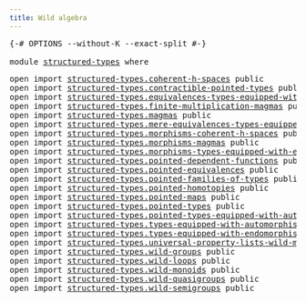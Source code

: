 ```yaml
---
title: Wild algebra
---
```


<pre class="Agda"><a id="38" class="Symbol">{-#</a> <a id="42" class="Keyword">OPTIONS</a> <a id="50" class="Pragma">--without-K</a> <a id="62" class="Pragma">--exact-split</a> <a id="76" class="Symbol">#-}</a>

<a id="81" class="Keyword">module</a> <a id="88" href="structured-types.html" class="Module">structured-types</a> <a id="105" class="Keyword">where</a>
</pre>
<pre class="Agda"><a id="124" class="Keyword">open</a> <a id="129" class="Keyword">import</a> <a id="136" href="structured-types.coherent-h-spaces.html" class="Module">structured-types.coherent-h-spaces</a> <a id="171" class="Keyword">public</a>
<a id="178" class="Keyword">open</a> <a id="183" class="Keyword">import</a> <a id="190" href="structured-types.contractible-pointed-types.html" class="Module">structured-types.contractible-pointed-types</a> <a id="234" class="Keyword">public</a>
<a id="241" class="Keyword">open</a> <a id="246" class="Keyword">import</a> <a id="253" href="structured-types.equivalences-types-equipped-with-endomorphisms.html" class="Module">structured-types.equivalences-types-equipped-with-endomorphisms</a> <a id="317" class="Keyword">public</a>
<a id="324" class="Keyword">open</a> <a id="329" class="Keyword">import</a> <a id="336" href="structured-types.finite-multiplication-magmas.html" class="Module">structured-types.finite-multiplication-magmas</a> <a id="382" class="Keyword">public</a>
<a id="389" class="Keyword">open</a> <a id="394" class="Keyword">import</a> <a id="401" href="structured-types.magmas.html" class="Module">structured-types.magmas</a> <a id="425" class="Keyword">public</a>
<a id="432" class="Keyword">open</a> <a id="437" class="Keyword">import</a> <a id="444" href="structured-types.mere-equivalences-types-equipped-with-endomorphisms.html" class="Module">structured-types.mere-equivalences-types-equipped-with-endomorphisms</a> <a id="513" class="Keyword">public</a>
<a id="520" class="Keyword">open</a> <a id="525" class="Keyword">import</a> <a id="532" href="structured-types.morphisms-coherent-h-spaces.html" class="Module">structured-types.morphisms-coherent-h-spaces</a> <a id="577" class="Keyword">public</a>
<a id="584" class="Keyword">open</a> <a id="589" class="Keyword">import</a> <a id="596" href="structured-types.morphisms-magmas.html" class="Module">structured-types.morphisms-magmas</a> <a id="630" class="Keyword">public</a>
<a id="637" class="Keyword">open</a> <a id="642" class="Keyword">import</a> <a id="649" href="structured-types.morphisms-types-equipped-with-endomorphisms.html" class="Module">structured-types.morphisms-types-equipped-with-endomorphisms</a> <a id="710" class="Keyword">public</a>
<a id="717" class="Keyword">open</a> <a id="722" class="Keyword">import</a> <a id="729" href="structured-types.pointed-dependent-functions.html" class="Module">structured-types.pointed-dependent-functions</a> <a id="774" class="Keyword">public</a>
<a id="781" class="Keyword">open</a> <a id="786" class="Keyword">import</a> <a id="793" href="structured-types.pointed-equivalences.html" class="Module">structured-types.pointed-equivalences</a> <a id="831" class="Keyword">public</a>
<a id="838" class="Keyword">open</a> <a id="843" class="Keyword">import</a> <a id="850" href="structured-types.pointed-families-of-types.html" class="Module">structured-types.pointed-families-of-types</a> <a id="893" class="Keyword">public</a>
<a id="900" class="Keyword">open</a> <a id="905" class="Keyword">import</a> <a id="912" href="structured-types.pointed-homotopies.html" class="Module">structured-types.pointed-homotopies</a> <a id="948" class="Keyword">public</a>
<a id="955" class="Keyword">open</a> <a id="960" class="Keyword">import</a> <a id="967" href="structured-types.pointed-maps.html" class="Module">structured-types.pointed-maps</a> <a id="997" class="Keyword">public</a>
<a id="1004" class="Keyword">open</a> <a id="1009" class="Keyword">import</a> <a id="1016" href="structured-types.pointed-types.html" class="Module">structured-types.pointed-types</a> <a id="1047" class="Keyword">public</a>
<a id="1054" class="Keyword">open</a> <a id="1059" class="Keyword">import</a> <a id="1066" href="structured-types.pointed-types-equipped-with-automorphisms.html" class="Module">structured-types.pointed-types-equipped-with-automorphisms</a> <a id="1125" class="Keyword">public</a>
<a id="1132" class="Keyword">open</a> <a id="1137" class="Keyword">import</a> <a id="1144" href="structured-types.types-equipped-with-automorphisms.html" class="Module">structured-types.types-equipped-with-automorphisms</a> <a id="1195" class="Keyword">public</a>
<a id="1202" class="Keyword">open</a> <a id="1207" class="Keyword">import</a> <a id="1214" href="structured-types.types-equipped-with-endomorphisms.html" class="Module">structured-types.types-equipped-with-endomorphisms</a> <a id="1265" class="Keyword">public</a>
<a id="1272" class="Keyword">open</a> <a id="1277" class="Keyword">import</a> <a id="1284" href="structured-types.universal-property-lists-wild-monoids.html" class="Module">structured-types.universal-property-lists-wild-monoids</a> <a id="1339" class="Keyword">public</a>
<a id="1346" class="Keyword">open</a> <a id="1351" class="Keyword">import</a> <a id="1358" href="structured-types.wild-groups.html" class="Module">structured-types.wild-groups</a> <a id="1387" class="Keyword">public</a>
<a id="1394" class="Keyword">open</a> <a id="1399" class="Keyword">import</a> <a id="1406" href="structured-types.wild-loops.html" class="Module">structured-types.wild-loops</a> <a id="1434" class="Keyword">public</a>
<a id="1441" class="Keyword">open</a> <a id="1446" class="Keyword">import</a> <a id="1453" href="structured-types.wild-monoids.html" class="Module">structured-types.wild-monoids</a> <a id="1483" class="Keyword">public</a>
<a id="1490" class="Keyword">open</a> <a id="1495" class="Keyword">import</a> <a id="1502" href="structured-types.wild-quasigroups.html" class="Module">structured-types.wild-quasigroups</a> <a id="1536" class="Keyword">public</a>
<a id="1543" class="Keyword">open</a> <a id="1548" class="Keyword">import</a> <a id="1555" href="structured-types.wild-semigroups.html" class="Module">structured-types.wild-semigroups</a> <a id="1588" class="Keyword">public</a>
</pre>
